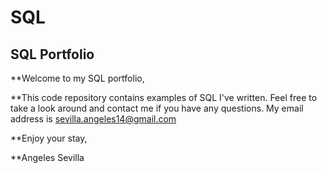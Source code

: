 # SQL
## SQL Portfolio

**Welcome to my SQL portfolio,

**This code repository contains examples of SQL I've written. 
Feel free to take a look around and contact me if you have any questions.
My email address is sevilla.angeles14@gmail.com

**Enjoy your stay,

**Angeles Sevilla
